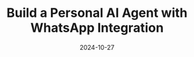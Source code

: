 ---
categories:
- AI Agents
- Development
date: 2024-10-27
description: Learn how to build a personal AI agent that integrates with the WhatsApp
  API for audio, text, and image messaging.
duration: 57 minutes
layout: course
level: Intermediate
sections:
- description: Introduction and overview of building a WhatsApp personal AI agent
    using n8n.  Details on the agent's capabilities, including access to various tools
    and chat memory.
  timestamp: 00:00
  title: "\U0001F5E3️ Introduction & Overview"
- description: A live demo showcasing the AI agent's workflow.  Explains the process
    of receiving messages, processing different message types (audio, image, text),
    and interacting with tools.
  timestamp: 02:11
  title: "\U0001F3AC Demo & Workflow Breakdown"
- description: Explains the architecture of the WhatsApp API and the necessary steps
    to connect the n8n agent.  Covers app ID, app secret, access token, and business
    account ID.
  timestamp: '14:47'
  title: ⚙️ WhatsApp API Integration Deep Dive
- description: Step-by-step guide to building the n8n workflow, including setting
    up the WhatsApp trigger node, splitting messages, and handling different media
    types.
  timestamp: '22:20'
  title: "\U0001F3D7️  n8n Workflow Setup"
- description: Detailed explanation of configuring the agent node, including prompt
    engineering, system messages, and chat memory options (window buffer and PostgreSQL).
  timestamp: '36:00'
  title: "\U0001F916 Agent Node Configuration"
- description: Covers integration with various tools like Google Calendar, Gmail,
    and SerpAPI.  Demonstrates how to set up and use these tools within the n8n workflow
    and perform testing.
  timestamp: '44:40'
  title: "\U0001F9F0 Tool Integration & Testing"
tags:
- OpenAI
- WhatsApp API
- Langchain
- Prompt Engineering
- Automation
- N8n
- Superbase
thumbnail: https://i.ytimg.com/vi/UXn4y0aOzOs/sddefault.jpg
title: Build a Personal AI Agent with WhatsApp Integration
videoId: UXn4y0aOzOs
---